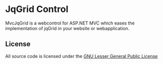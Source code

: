 # JqGrid Control
MvcJqGrid is a webcontrol for ASP.NET MVC which eases the implementation of jqGrid in your website or webapplication.
	
## License
All source code is licensed under the [GNU Lesser General Public License](http://www.gnu.org/licenses/lgpl.html)

